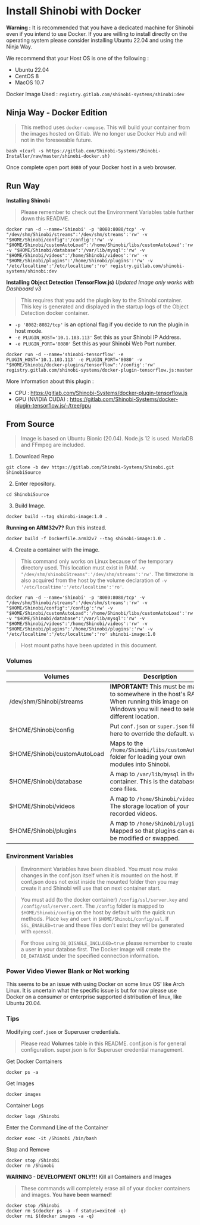 # Install Shinobi with Docker

**Warning :** It is recommended that you have a dedicated machine for Shinobi even if you intend to use Docker. If you are willing to install directly on the operating system please consider installing Ubuntu 22.04 and using the Ninja Way.

We recommend that your Host OS is one of the following :

- Ubuntu 22.04
- CentOS 8
- MacOS 10.7

Docker Image Used : `registry.gitlab.com/shinobi-systems/shinobi:dev`

## Ninja Way - Docker Edition

> This method uses `docker-compose`. This will build your container from the images hosted on Gitlab. We no longer use Docker Hub and will not in the foreseeable future.

```
bash <(curl -s https://gitlab.com/Shinobi-Systems/Shinobi-Installer/raw/master/shinobi-docker.sh)
```

Once complete open port `8080` of your Docker host in a web browser.

## Run Way

**Installing Shinobi**

> Please remember to check out the Environment Variables table further down this README.

```
docker run -d --name='Shinobi' -p '8080:8080/tcp' -v "/dev/shm/Shinobi/streams":'/dev/shm/streams':'rw' -v "$HOME/Shinobi/config":'/config':'rw' -v "$HOME/Shinobi/customAutoLoad":'/home/Shinobi/libs/customAutoLoad':'rw' -v "$HOME/Shinobi/database":'/var/lib/mysql':'rw' -v "$HOME/Shinobi/videos":'/home/Shinobi/videos':'rw' -v "$HOME/Shinobi/plugins":'/home/Shinobi/plugins':'rw' -v '/etc/localtime':'/etc/localtime':'ro' registry.gitlab.com/shinobi-systems/shinobi:dev
```

**Installing Object Detection (TensorFlow.js)**
*Updated Image only works with Dashboard v3*

> This requires that you add the plugin key to the Shinobi container. This key is generated and displayed in the startup logs of the Object Detection docker container.

- `-p '8082:8082/tcp'` is an optional flag if you decide to run the plugin in host mode.
- `-e PLUGIN_HOST='10.1.103.113'` Set this as your Shinobi IP Address.
- `-e PLUGIN_PORT='8080'` Set this as your Shinobi Web Port number.

```
docker run -d --name='shinobi-tensorflow' -e PLUGIN_HOST='10.1.103.113' -e PLUGIN_PORT='8080' -v "$HOME/Shinobi/docker-plugins/tensorflow":'/config':'rw' registry.gitlab.com/shinobi-systems/docker-plugin-tensorflow.js:master
```

More Information about this plugin :
- CPU : https://gitlab.com/Shinobi-Systems/docker-plugin-tensorflow.js
- GPU (NVIDIA CUDA) : https://gitlab.com/Shinobi-Systems/docker-plugin-tensorflow.js/-/tree/gpu


## From Source
> Image is based on Ubuntu Bionic (20.04). Node.js 12 is used. MariaDB and FFmpeg are included.

1. Download Repo

```
git clone -b dev https://gitlab.com/Shinobi-Systems/Shinobi.git ShinobiSource
```

2. Enter repository.

```
cd ShinobiSource
```

3. Build Image.

```
docker build --tag shinobi-image:1.0 .
```

**Running on ARM32v7?** Run this instead.

```
docker build -f Dockerfile.arm32v7 --tag shinobi-image:1.0 .
```

4. Create a container with the image.

> This command only works on Linux because of the temporary directory used. This location must exist in RAM. `-v "/dev/shm/shinobiStreams":'/dev/shm/streams':'rw'`. The timezone is also acquired from the host by the volume declaration of `-v '/etc/localtime':'/etc/localtime':'ro'`.

```
docker run -d --name='Shinobi' -p '8080:8080/tcp' -v "/dev/shm/Shinobi/streams":'/dev/shm/streams':'rw' -v "$HOME/Shinobi/config":'/config':'rw' -v "$HOME/Shinobi/customAutoLoad":'/home/Shinobi/libs/customAutoLoad':'rw' -v "$HOME/Shinobi/database":'/var/lib/mysql':'rw' -v "$HOME/Shinobi/videos":'/home/Shinobi/videos':'rw' -v "$HOME/Shinobi/plugins":'/home/Shinobi/plugins':'rw' -v '/etc/localtime':'/etc/localtime':'ro' shinobi-image:1.0
```

 > Host mount paths have been updated in this document.

 ### Volumes

 | Volumes                     | Description                                                                                                                                         |
 |-----------------------------|-----------------------------------------------------------------------------------------------------------------------------------------------------|
 | /dev/shm/Shinobi/streams     | **IMPORTANT!** This must be mapped to somewhere in the host's RAM. When running this image on Windows you will need to select a different location. |
 | $HOME/Shinobi/config         | Put `conf.json` or `super.json` files in here to override the default. values.                                                                           |
 | $HOME/Shinobi/customAutoLoad | Maps to the `/home/Shinobi/libs/customAutoLoad` folder for loading your own modules into Shinobi.                                                                 |
 | $HOME/Shinobi/database       | A map to `/var/lib/mysql` in the container. This is the database's core files.                                                                      |
 | $HOME/Shinobi/videos         | A map to `/home/Shinobi/videos`. The storage location of your recorded videos.                                                                      |
 | $HOME/Shinobi/plugins        | A map to `/home/Shinobi/plugins`. Mapped so that plugins can easily be modified or swapped.                                                         |

### Environment Variables

> Environment Variables have been disabled. You must now make changes in the conf.json itself when it is mounted on the host.
> If conf.json does not exist inside the mounted folder then you may create it and Shinobi will use that on next container start.

 > You must add (to the docker container) `/config/ssl/server.key` and `/config/ssl/server.cert`. The `/config` folder is mapped to `$HOME/Shinobi/config` on the host by default with the quick run methods. Place `key` and `cert` in `$HOME/Shinobi/config/ssl`. If `SSL_ENABLED=true` and these files don't exist they will be generated with `openssl`.

> For those using `DB_DISABLE_INCLUDED=true` please remember to create a user in your databse first. The Docker image will create the `DB_DATABASE` under the specified connection information.

### Power Video Viewer Blank or Not working

This seems to be an issue with using Docker on some linux OS' like Arch Linux. It is uncertain what the specific issue is but for now please use Docker on a consumer or enterprise supported distribution of linux, like Ubuntu 20.04.

### Tips

Modifying `conf.json` or Superuser credentials.
> Please read **Volumes** table in this README. conf.json is for general configuration. super.json is for Superuser credential management.

Get Docker Containers
```
docker ps -a
```

Get Images
```
docker images
```

Container Logs
```
docker logs /Shinobi
```

Enter the Command Line of the Container
```
docker exec -it /Shinobi /bin/bash
```

Stop and Remove
```
docker stop /Shinobi
docker rm /Shinobi
```

**WARNING - DEVELOPMENT ONLY!!!** Kill all Containers and Images
> These commands will completely erase all of your docker containers and images. **You have been warned!**

```
docker stop /Shinobi
docker rm $(docker ps -a -f status=exited -q)
docker rmi $(docker images -a -q)
```
